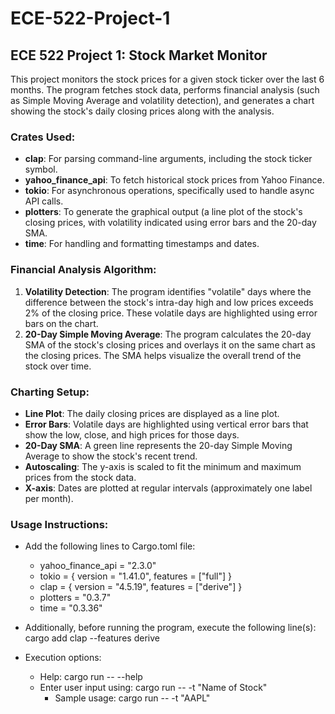 
# ECE-522-Project-1

## ECE 522 Project 1: Stock Market Monitor

This project monitors the stock prices for a given stock ticker over the last 6 months. The program fetches stock data, performs financial analysis (such as Simple Moving Average and volatility detection), and generates a chart showing the stock's daily closing prices along with the analysis.

### Crates Used:

- **clap**: For parsing command-line arguments, including the stock ticker symbol.
- **yahoo_finance_api**: To fetch historical stock prices from Yahoo Finance.
- **tokio**: For asynchronous operations, specifically used to handle async API calls.
- **plotters**: To generate the graphical output (a line plot of the stock's closing prices, with volatility indicated using error bars and the 20-day SMA.
- **time**: For handling and formatting timestamps and dates.

### Financial Analysis Algorithm:

1. **Volatility Detection**: The program identifies "volatile" days where the difference between the stock's intra-day high and low prices exceeds 2% of the closing price. These volatile days are highlighted using error bars on the chart.
2. **20-Day Simple Moving Average**: The program calculates the 20-day SMA of the stock's closing prices and overlays it on the same chart as the closing prices. The SMA helps visualize the overall trend of the stock over time.

### Charting Setup:

- **Line Plot**: The daily closing prices are displayed as a line plot.
- **Error Bars**: Volatile days are highlighted using vertical error bars that show the low, close, and high prices for those days.
- **20-Day SMA**: A green line represents the 20-day Simple Moving Average to show the stock's recent trend.
- **Autoscaling**: The y-axis is scaled to fit the minimum and maximum prices from the stock data.
- **X-axis**: Dates are plotted at regular intervals (approximately one label per month).

### **Usage Instructions**:

- Add the following lines to Cargo.toml file:

  - yahoo_finance_api = "2.3.0"
  - tokio = { version = "1.41.0", features = ["full"] }
  - clap = { version = "4.5.19", features = ["derive"] }
  - plotters = "0.3.7"
  - time = "0.3.36"
- Additionally, before running the program, execute the following line(s):
  cargo add clap --features derive
- Execution options:

  - Help: cargo run -- --help
  - Enter user input using: cargo run -- -t "Name of Stock"
    - Sample usage: cargo run -- -t "AAPL"
